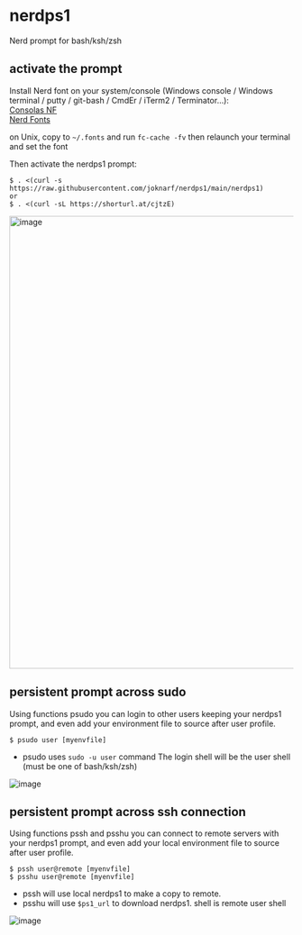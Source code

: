 # nerdps1
Nerd prompt for bash/ksh/zsh

## activate the prompt

Install Nerd font on your system/console (Windows console / Windows terminal / putty / git-bash / CmdEr / iTerm2 / Terminator...):  
[Consolas NF](https://github.com/wclr/my-nerd-fonts/raw/master/Consolas%20NF/Consolas%20Nerd%20Font%20Complete%20Mono%20Windows%20Compatible.ttf)  
[Nerd Fonts](https://www.nerdfonts.com/)

on Unix, copy to `~/.fonts` and run `fc-cache -fv` then relaunch your terminal and set the font

Then activate the nerdps1 prompt:
```shell
$ . <(curl -s https://raw.githubusercontent.com/joknarf/nerdps1/main/nerdps1)
or
$ . <(curl -sL https://shorturl.at/cjtzE)
```

<img width="804" alt="image" src="https://user-images.githubusercontent.com/10117818/236626851-eb236c7d-0756-48c6-b2f2-cb42de60b398.png">

## persistent prompt across sudo

Using functions psudo you can login to other users keeping your nerdps1 prompt, and even add your environment file to source after user profile.
```shell
$ psudo user [myenvfile]
```
* psudo uses `sudo -u user` command
The login shell will be the user shell (must be one of bash/ksh/zsh)

![image](https://user-images.githubusercontent.com/10117818/236661556-becd0184-4cb1-4b14-ab6c-5fc5c2f16f2e.png)

## persistent prompt across ssh connection

Using functions pssh and psshu you can connect to remote servers with your nerdps1 prompt, and even add your local environment file to source after user profile.
```shell
$ pssh user@remote [myenvfile]
$ psshu user@remote [myenvfile]
```
* pssh will use local nerdps1 to make a copy to remote.
* psshu will use `$ps1_url` to download nerdps1.
shell is remote user shell

![image](https://user-images.githubusercontent.com/10117818/236662496-00aafc19-a253-4a2d-a356-df900b28324c.png)